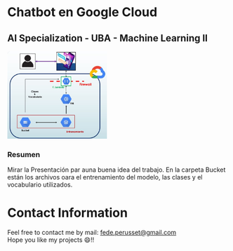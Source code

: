 # Chatbot en Google Cloud
## AI Specialization - UBA - Machine Learning II
<img src="https://github.com/FedeEzeq/ML2---Chatbot-en-Google-Cloud/blob/main/Arquitectura.JPG?raw=true" width=45% height=45%>


### Resumen
Mirar la Presentación par auna buena idea del trabajo.
En la carpeta Bucket están los archivos oara el entrenamiento del modelo, las clases y el vocabulario utilizados. 

# Contact Information
Feel free to contact me by mail: fede.perusset@gmail.com <br/>
Hope you like my projects 😄!!

